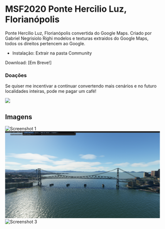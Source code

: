 # MSF2020 Ponte Hercilio Luz, Florianópolis
Ponte Hercílio Luz, Florianópolis convertida do Google Maps.
Criado por Gabriel Negrisiolo Righi modelos e texturas extraidos do Google Maps, todos os direitos pertencem ao Google.


* Instalação: 
Extrair na pasta Community

Download: [Em Breve!]

### Doações
Se quiser me incentivar a continuar convertendo mais cenários e no futuro localidades inteiras, pode me pagar um café!

[![](https://www.paypalobjects.com/en_US/i/btn/btn_donateCC_LG.gif)](https://www.paypal.com/cgi-bin/webscr?cmd=_s-xclick&hosted_button_id=28W4VUQQ558U2)

## Imagens
![Screenshot 1](/p1.png)
![Screenshot 2](/p2.png)
![Screenshot 3](/p3.png)
